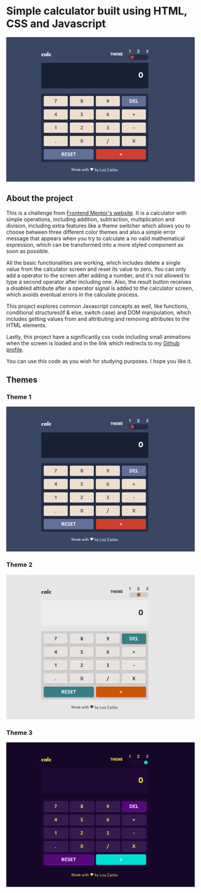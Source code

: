 # Simple calculator built using HTML, CSS and Javascript

![Screenshot of calculator with first theme](./assets/screenshots/theme1-screenshot.png)

## About the project

This is a challenge from [Frontend Mentor's website](https://www.frontendmentor.io/home). It is a calculator with simple operations, including addition, subtraction, multiplication and division, including extra features like a theme switcher which allows you to choose between three different color themes and also a simple error message that appears when you try to calculate a no valid mathematical expression, which can be transformed into a more styled component as soon as possible.

All the basic functionalities are working, which includes delete a single value from the calculator screen and reset its value to zero. You can only add a operator to the screen after adding a number, and it's not allowed to type a second operator after including one. Also, the result button receives a disabled attribute after a operator signal is added to the calculator screen, which avoids eventual errors in the calculate process.

This project explores common Javascript concepts as well, like functions, conditional structures(if & else, switch case) and DOM manipulation, which includes getting values from and attributing and removing attributes to the HTML elements.

Lastly, this project have a significantly css code including small animations when the screen is loaded and in the link which redirects to my [Github profile](https://github.com/developer-luizcarlos).

You can use this code as you wish for studying purposes. I hope you like it.

## Themes

### Theme 1
![theme one](./assets/screenshots/theme1-screenshot.png)

### Theme 2

![theme two](./assets/screenshots/theme2-screenshot.png)

### Theme 3

![theme three](./assets/screenshots/theme3-screenshot.png)